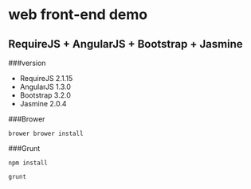 web front-end demo
========

RequireJS + AngularJS + Bootstrap + Jasmine
-------------------------------------------

###version

- RequireJS 2.1.15
- AngularJS 1.3.0
- Bootstrap 3.2.0
- Jasmine 2.0.4 

###Brower

    brower brower install
    
###Grunt

    npm install

    grunt
    

  
